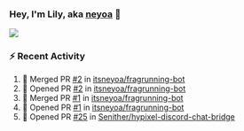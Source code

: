 ### Hey, I'm Lily, aka [neyoa][website] 💖

![](https://github-readme-stats.vercel.app/api?username=itsneyoa&show_icons=true&theme=midnight-purple&hide_border=true&count_private=true) 

### :zap: Recent Activity

<!--START_SECTION:activity-->
1. 🎉 Merged PR [#2](https://github.com/itsneyoa/fragrunning-bot/pull/2) in [itsneyoa/fragrunning-bot](https://github.com/itsneyoa/fragrunning-bot)
2. 💪 Opened PR [#2](https://github.com/itsneyoa/fragrunning-bot/pull/2) in [itsneyoa/fragrunning-bot](https://github.com/itsneyoa/fragrunning-bot)
3. 🎉 Merged PR [#1](https://github.com/itsneyoa/fragrunning-bot/pull/1) in [itsneyoa/fragrunning-bot](https://github.com/itsneyoa/fragrunning-bot)
4. 💪 Opened PR [#1](https://github.com/itsneyoa/fragrunning-bot/pull/1) in [itsneyoa/fragrunning-bot](https://github.com/itsneyoa/fragrunning-bot)
5. 💪 Opened PR [#25](https://github.com/Senither/hypixel-discord-chat-bridge/pull/25) in [Senither/hypixel-discord-chat-bridge](https://github.com/Senither/hypixel-discord-chat-bridge)
<!--END_SECTION:activity-->

<!--Now playing maybe? https://github.com/novatorem/novatorem-->

[website]: https://neyoa.me
